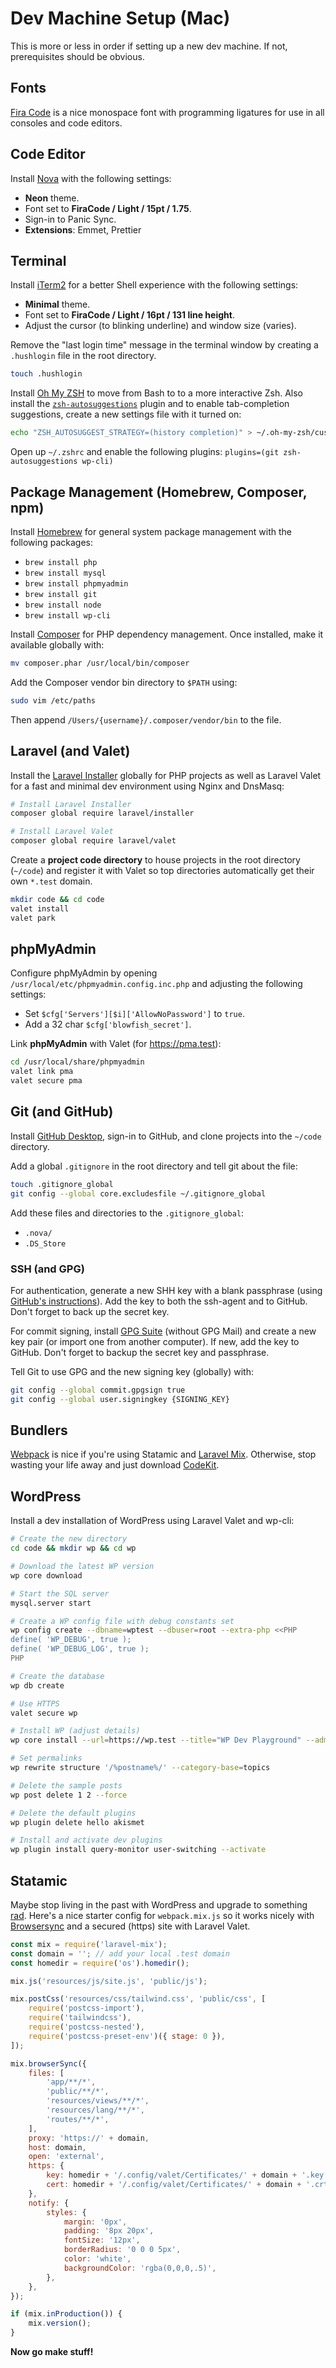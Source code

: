 # Dev Machine Setup (Mac)

This is more or less in order if setting up a new dev machine. If not, prerequisites should be obvious.

## Fonts

[Fira Code](https://github.com/tonsky/FiraCode) is a nice monospace font with programming ligatures for use in all consoles and code editors.

## Code Editor

Install [Nova](https://nova.app) with the following settings:

-   **Neon** theme.
-   Font set to **FiraCode / Light / 15pt / 1.75**.
-   Sign-in to Panic Sync.
-   **Extensions**: Emmet, Prettier

## Terminal

Install [iTerm2](https://iterm2.com/index.html) for a better Shell experience with the following settings:

-   **Minimal** theme.
-   Font set to **FiraCode / Light / 16pt / 131 line height**.
-   Adjust the cursor (to blinking underline) and window size (varies).

Remove the "last login time" message in the terminal window by creating a `.hushlogin` file in the root directory.

```zsh
touch .hushlogin
```

Install [Oh My ZSH](https://ohmyz.sh) to move from Bash to to a more interactive Zsh. Also install the [`zsh-autosuggestions`](https://github.com/zsh-users/zsh-autosuggestions) plugin and to enable tab-completion suggestions, create a new settings file with it turned on:

```zsh
echo "ZSH_AUTOSUGGEST_STRATEGY=(history completion)" > ~/.oh-my-zsh/custom/zsh-autosuggestions-config.zsh
```

Open up `~/.zshrc` and enable the following plugins: `plugins=(git zsh-autosuggestions wp-cli)`

## Package Management (Homebrew, Composer, npm)

Install [Homebrew](https://brew.sh) for general system package management with the following packages:

-   `brew install php`
-   `brew install mysql`
-   `brew install phpmyadmin`
-   `brew install git`
-   `brew install node`
-   `brew install wp-cli`

Install [Composer](https://getcomposer.org) for PHP dependency management. Once installed, make it available globally with:

```zsh
mv composer.phar /usr/local/bin/composer
```

Add the Composer vendor bin directory to `$PATH` using:

```zsh
sudo vim /etc/paths
```

Then append `/Users/{username}/.composer/vendor/bin` to the file.

## Laravel (and Valet)

Install the [Laravel Installer](https://laravel.com) globally for PHP projects as well as Laravel Valet for a fast and minimal dev environment using Nginx and DnsMasq:

```zsh
# Install Laravel Installer
composer global require laravel/installer

# Install Laravel Valet
composer global require laravel/valet
```

Create a **project code directory** to house projects in the root directory (`~/code`) and register it with Valet so top directories automatically get their own `*.test` domain.

```zsh
mkdir code && cd code
valet install
valet park
```

## phpMyAdmin

Configure phpMyAdmin by opening `/usr/local/etc/phpmyadmin.config.inc.php` and adjusting the following settings:

-   Set `$cfg['Servers'][$i]['AllowNoPassword']` to `true`.
-   Add a 32 char `$cfg['blowfish_secret']`.

Link **phpMyAdmin** with Valet (for https://pma.test):

```zsh
cd /usr/local/share/phpmyadmin
valet link pma
valet secure pma
```

## Git (and GitHub)

Install [GitHub Desktop](https://desktop.github.com), sign-in to GitHub, and clone projects into the `~/code` directory.

Add a global `.gitignore` in the root directory and tell git about the file:

```zsh
touch .gitignore_global
git config --global core.excludesfile ~/.gitignore_global
```

Add these files and directories to the `.gitignore_global`:

-   `.nova/`
-   `.DS_Store`

### SSH (and GPG)

For authentication, generate a new SHH key with a blank passphrase (using [GitHub's instructions](https://github.com/settings/keys)). Add the key to both the ssh-agent and to GitHub. Don't forget to back up the secret key.

For commit signing, install [GPG Suite](https://gpgtools.org) (without GPG Mail) and create a new key pair (or import one from another computer). If new, add the key to GitHub. Don't forget to backup the secret key and passphrase.

Tell Git to use GPG and the new signing key (globally) with:

```zsh
git config --global commit.gpgsign true
git config --global user.signingkey {SIGNING_KEY}
```

## Bundlers

[Webpack](https://webpack.js.org/) is nice if you're using Statamic and [Laravel Mix](https://laravel-mix.com/). Otherwise, stop wasting your life away and just download [CodeKit](https://codekitapp.com/).

## WordPress

Install a dev installation of WordPress using Laravel Valet and wp-cli:

```zsh
# Create the new directory
cd code && mkdir wp && cd wp

# Download the latest WP version
wp core download

# Start the SQL server
mysql.server start

# Create a WP config file with debug constants set
wp config create --dbname=wptest --dbuser=root --extra-php <<PHP
define( 'WP_DEBUG', true );
define( 'WP_DEBUG_LOG', true );
PHP

# Create the database
wp db create

# Use HTTPS
valet secure wp

# Install WP (adjust details)
wp core install --url=https://wp.test --title="WP Dev Playground" --admin_user=user --admin_password=pass --admin_email=user@email.com --skip-email

# Set permalinks
wp rewrite structure '/%postname%/' --category-base=topics

# Delete the sample posts
wp post delete 1 2 --force

# Delete the default plugins
wp plugin delete hello akismet

# Install and activate dev plugins
wp plugin install query-monitor user-switching --activate
```

## Statamic

Maybe stop living in the past with WordPress and upgrade to something [rad](https://statamic.com/). Here's a nice starter config for `webpack.mix.js` so it works nicely with [Browsersync](https://browsersync.io/) and a secured (https) site with Laravel Valet.

```js
const mix = require('laravel-mix');
const domain = ''; // add your local .test domain
const homedir = require('os').homedir();

mix.js('resources/js/site.js', 'public/js');

mix.postCss('resources/css/tailwind.css', 'public/css', [
    require('postcss-import'),
    require('tailwindcss'),
    require('postcss-nested'),
    require('postcss-preset-env')({ stage: 0 }),
]);

mix.browserSync({
    files: [
        'app/**/*',
        'public/**/*',
        'resources/views/**/*',
        'resources/lang/**/*',
        'routes/**/*',
    ],
    proxy: 'https://' + domain,
    host: domain,
    open: 'external',
    https: {
        key: homedir + '/.config/valet/Certificates/' + domain + '.key',
        cert: homedir + '/.config/valet/Certificates/' + domain + '.crt',
    },
    notify: {
        styles: {
            margin: '0px',
            padding: '8px 20px',
            fontSize: '12px',
            borderRadius: '0 0 0 5px',
            color: 'white',
            backgroundColor: 'rgba(0,0,0,.5)',
        },
    },
});

if (mix.inProduction()) {
    mix.version();
}
```

**Now go make stuff!**

